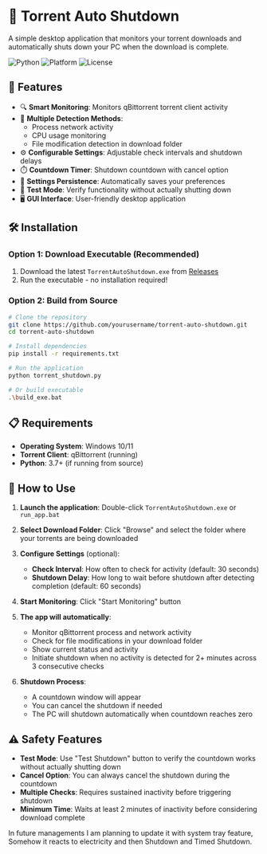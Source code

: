 # 🛑 Torrent Auto Shutdown

A simple desktop application that monitors your torrent downloads and automatically shuts down your PC when the download is complete.

![Python](https://img.shields.io/badge/python-v3.7+-blue.svg)
![Platform](https://img.shields.io/badge/platform-windows-lightgrey.svg)
![License](https://img.shields.io/badge/license-MIT-green.svg)

## 🚀 Features

- 🔍 **Smart Monitoring**: Monitors qBittorrent torrent client activity
- 🔄 **Multiple Detection Methods**: 
  - Process network activity
  - CPU usage monitoring
  - File modification detection in download folder
- ⚙️ **Configurable Settings**: Adjustable check intervals and shutdown delays
- ⏱️ **Countdown Timer**: Shutdown countdown with cancel option
- 💾 **Settings Persistence**: Automatically saves your preferences
- 🧪 **Test Mode**: Verify functionality without actually shutting down
- 🖥️ **GUI Interface**: User-friendly desktop application

## 🛠️ Installation

### Option 1: Download Executable (Recommended)
1. Download the latest `TorrentAutoShutdown.exe` from [Releases](../../releases)
2. Run the executable - no installation required!

### Option 2: Build from Source
```bash
# Clone the repository
git clone https://github.com/yourusername/torrent-auto-shutdown.git
cd torrent-auto-shutdown

# Install dependencies
pip install -r requirements.txt

# Run the application
python torrent_shutdown.py

# Or build executable
.\build_exe.bat
```

## 📋 Requirements

- **Operating System**: Windows 10/11
- **Torrent Client**: qBittorrent (running)
- **Python**: 3.7+ (if running from source)

## 🎯 How to Use

1. **Launch the application**: Double-click `TorrentAutoShutdown.exe` or `run_app.bat`

2. **Select Download Folder**: Click "Browse" and select the folder where your torrents are being downloaded

3. **Configure Settings** (optional):
   - **Check Interval**: How often to check for activity (default: 30 seconds)
   - **Shutdown Delay**: How long to wait before shutdown after detecting completion (default: 60 seconds)

4. **Start Monitoring**: Click "Start Monitoring" button

5. **The app will automatically**:
   - Monitor qBittorrent process and network activity
   - Check for file modifications in your download folder
   - Show current status and activity
   - Initiate shutdown when no activity is detected for 2+ minutes across 3 consecutive checks

6. **Shutdown Process**:
   - A countdown window will appear
   - You can cancel the shutdown if needed
   - The PC will shutdown automatically when countdown reaches zero

## ⚠️ Safety Features

- **Test Mode**: Use "Test Shutdown" button to verify the countdown works without actually shutting down
- **Cancel Option**: You can always cancel the shutdown during the countdown
- **Multiple Checks**: Requires sustained inactivity before triggering shutdown
- **Minimum Time**: Waits at least 2 minutes of inactivity before considering download complete

In future managements I am planning to update it with system tray feature, Somehow it reacts to electricity and then Shutdown and Timed Shutdown.